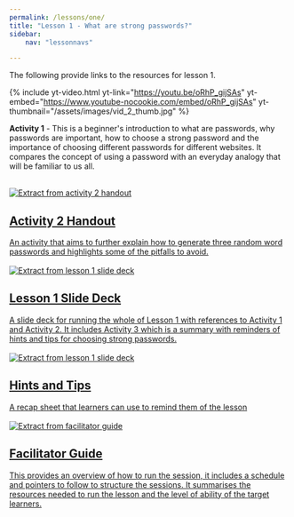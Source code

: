 ```yaml
---
permalink: /lessons/one/
title: "Lesson 1 - What are strong passwords?"
sidebar:
    nav: "lessonnavs"

---
```


The following provide links to the resources for lesson 1.

{% include yt-video.html yt-link="https://youtu.be/oRhP_gijSAs" yt-embed="https://www.youtube-nocookie.com/embed/oRhP_gijSAs" yt-thumbnail="/assets/images/vid_2_thumb.jpg" %}
<p style="margin-top:12px"><b>Activity 1</b> - This is a beginner's introduction to what are passwords, why passwords are important, how to choose a strong password and the importance of choosing different passwords for different websites. It compares the concept of using a password with an everyday analogy that will be familiar to us all.</p>

<br>
<div class="lesson-container">
<a class="lessonlink" href="{{ 'assets/downloads/Lesson1-Activity2-Handout.docx' | relative_url }}">
<div class="lesson-wrapper-flex">
<div class="lesson-img">
<img src="{{ 'assets/images/lesson1.png' | relative_url }}"  alt="Extract from activity 2 handout"></div>
<div class="lesson-text">
<h2 class="lesson-title">Activity 2 Handout</h2>
<div class="lesson-desc">An activity that aims to further explain how to generate three random word passwords and highlights some of the pitfalls to avoid.</div>
</div>
</div>
</a>
</div>
<br>

<div class="lesson-container">
<a class="lessonlink" href="{{ 'assets/downloads/Lesson1-SlidePack-includingActivity3Summary.pptx' | relative_url }}">
<div class="lesson-wrapper-flex">
<div class="lesson-img">
<img src="{{ 'assets/images/Lesson1-SlidePack.png' | relative_url }}" alt="Extract from lesson 1 slide deck"></div>
<div class="lesson-text">
<h2 class="lesson-title">Lesson 1 Slide Deck</h2>
<div class="lesson-desc">A slide deck for running the whole of Lesson 1 with references to Activity 1 and Activity 2. It includes Activity 3 which is a summary with reminders of hints and tips for choosing strong passwords. </div>
</div>
</div>
</a>
</div>


<br>

<div class="lesson-container">
<a class="lessonlink" href="{{ 'assets/downloads/Lesson1-HintsAndTips-Handout.docx' | relative_url }}">
<div class="lesson-wrapper-flex">
<div class="lesson-img">
<img src="{{ 'assets/images/hints_and_tips.png' | relative_url }}" alt="Extract from lesson 1 slide deck"></div>
<div class="lesson-text">
<h2 class="lesson-title">Hints and Tips</h2>
<div class="lesson-desc">A recap sheet that learners can use to remind them of the lesson</div>
</div>
</div>
</a>
</div>


<br>

<div class="lesson-container">
<a class="lessonlink" href="{{ 'assets/downloads/Lesson1-FacilitatorGuide.docx' | relative_url }}">
<div class="lesson-wrapper-flex">
<div class="lesson-img">
<img src="{{ 'assets/images/facilitator_guide.png' | relative_url }}"  alt="Extract from facilitator guide"></div>
<div class="lesson-text">
<h2 class="lesson-title">Facilitator Guide</h2>
<div class="lesson-desc">This provides an overview of how to run the session, it includes a schedule and pointers to follow to structure the sessions. It summarises the resources needed to run the lesson and the level of ability of the target learners.</div>
</div>
</div>
</a>
</div>


